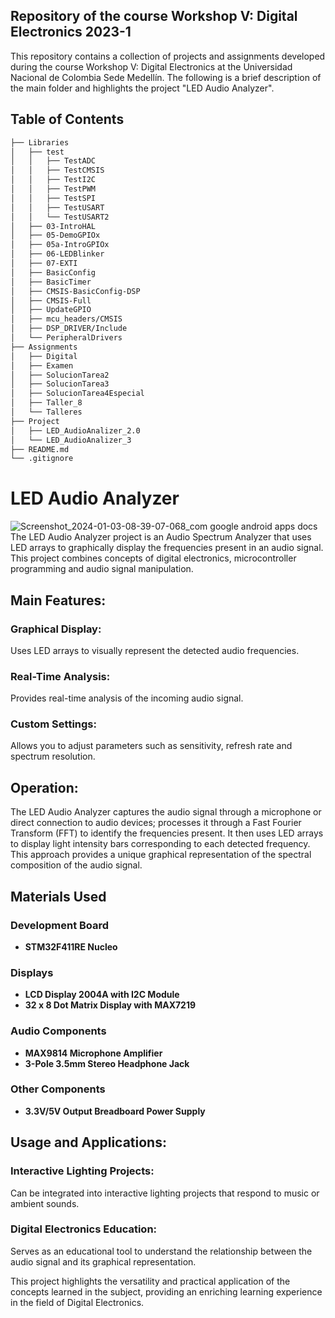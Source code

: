 ## Repository of the course Workshop V: Digital Electronics 2023-1

This repository contains a collection of projects and assignments developed during the course Workshop V: Digital Electronics at the Universidad Nacional de Colombia Sede Medellín. The following is a brief description of the main folder and highlights the project "LED Audio Analyzer".

## Table of Contents

```bash
├── Libraries
│   ├── test
│   │   ├── TestADC
│   │   ├── TestCMSIS
│   │   ├── TestI2C
│   │   ├── TestPWM
│   │   ├── TestSPI
│   │   ├── TestUSART
│   │   └── TestUSART2
│   ├── 03-IntroHAL
│   ├── 05-DemoGPIOx
│   ├── 05a-IntroGPIOx
│   ├── 06-LEDBlinker
│   ├── 07-EXTI
│   ├── BasicConfig
│   ├── BasicTimer
│   ├── CMSIS-BasicConfig-DSP
│   ├── CMSIS-Full
│   ├── UpdateGPIO
│   ├── mcu_headers/CMSIS
│   ├── DSP_DRIVER/Include
│   └── PeripheralDrivers
├── Assignments
│   ├── Digital
│   ├── Examen
│   ├── SolucionTarea2
│   ├── SolucionTarea3
│   ├── SolucionTarea4Especial
│   ├── Taller_8
│   └── Talleres
├── Project
│   ├── LED_AudioAnalizer_2.0
│   └── LED_AudioAnalizer_3
├── README.md
└── .gitignore
```

# LED Audio Analyzer
![Screenshot_2024-01-03-08-39-07-068_com google android apps docs](https://github.com/ojcardenass/ojcardenass_entregasTallerV/assets/124924365/4c1d6415-dc73-42ef-b062-27e27fbe0012)
The LED Audio Analyzer project is an Audio Spectrum Analyzer that uses LED arrays to graphically display the frequencies present in an audio signal. This project combines concepts of digital electronics, microcontroller programming and audio signal manipulation.


## Main Features:
### Graphical Display: 
Uses LED arrays to visually represent the detected audio frequencies.
### Real-Time Analysis: 
Provides real-time analysis of the incoming audio signal.
### Custom Settings: 
Allows you to adjust parameters such as sensitivity, refresh rate and spectrum resolution.


## Operation:
The LED Audio Analyzer captures the audio signal through a microphone or direct connection to audio devices; processes it through a Fast Fourier Transform (FFT) to identify the frequencies present. It then uses LED arrays to display light intensity bars corresponding to each detected frequency. This approach provides a unique graphical representation of the spectral composition of the audio signal.

## Materials Used

### Development Board
- **STM32F411RE Nucleo**

### Displays
- **LCD Display 2004A with I2C Module**
- **32 x 8 Dot Matrix Display with MAX7219**

### Audio Components
- **MAX9814 Microphone Amplifier**
- **3-Pole 3.5mm Stereo Headphone Jack**

### Other Components
- **3.3V/5V Output Breadboard Power Supply**

## Usage and Applications:
### Interactive Lighting Projects: 
Can be integrated into interactive lighting projects that respond to music or ambient sounds.
### Digital Electronics Education: 
Serves as an educational tool to understand the relationship between the audio signal and its graphical representation.

This project highlights the versatility and practical application of the concepts learned in the subject, providing an enriching learning experience in the field of Digital Electronics.
